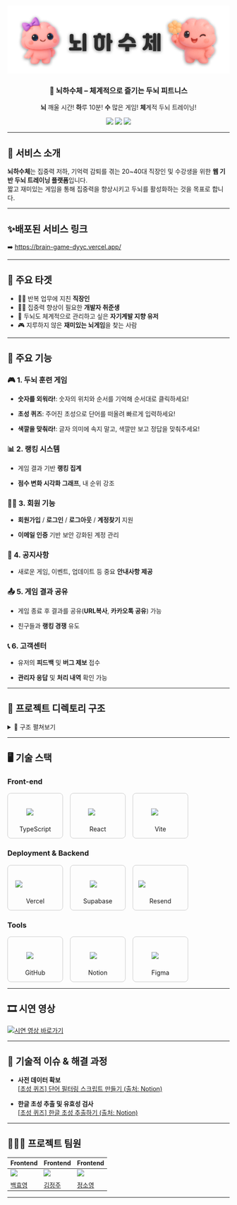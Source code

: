 <div align="center">

<!-- logo -->
<img src="./src/assets/images/readme/readme_img.png" width="700"/>

### 🧠 뇌하수체 – 체계적으로 즐기는 두뇌 피트니스

**뇌** 깨울 시간! **하**루 10분! **수** 많은 게임! **체**계적 두뇌 트레이닝!


</div>

<p align="center">
  <a href="https://github.com/LGTM-Team"><img src="https://img.shields.io/badge/-Github-000000?style=flat&logo=github&logoColor=white" /></a>
  <a href="#"><img src="https://img.shields.io/badge/Project%20Period-2025.07.22~2025.08.06-E55064?style=flat" /></a>
  <a href="#"><img src="https://img.shields.io/badge/Release-v1.0.0-3AE540?style=flat" /></a>
</p>

---

## 📌 서비스 소개

**뇌하수체**는 집중력 저하, 기억력 감퇴를 겪는 20~40대 직장인 및 수강생을 위한 **웹 기반 두뇌 트레이닝 플랫폼**입니다.  
짧고 재미있는 게임을 통해 집중력을 향상시키고 두뇌를 활성화하는 것을 목표로 합니다.

---



## ✨배포된 서비스 링크
➡️ https://brain-game-dyyc.vercel.app/

---

## 🎯 주요 타겟

- 🧑‍💻 반복 업무에 지친 **직장인**
- 👩‍🎓 집중력 향상이 필요한 **개발자 취준생**
- 🧠 두뇌도 체계적으로 관리하고 싶은 **자기계발 지향 유저**
- 🎮 지루하지 않은 **재미있는 뇌게임**을 찾는 사람

---

## 🔧 주요 기능

### 🎮 1. 두뇌 훈련 게임
- **숫자를 외워라!**: 숫자의 위치와 순서를 기억해 순서대로 클릭하세요!

- **초성 퀴즈**: 주어진 초성으로 단어를 떠올려 빠르게 입력하세요!

- **색깔을 맞춰라!**: 글자 의미에 속지 말고, 색깔만 보고 정답을 맞춰주세요!

### 📊 2. 랭킹 시스템
- 게임 결과 기반 **랭킹 집계**

- **점수 변화 시각화 그래프**, 내 순위 강조

### 🧑‍💼 3. 회원 기능
- **회원가입** / **로그인** / **로그아웃** / **계정찾기** 지원

- **이메일 인증** 기반 보안 강화된 계정 관리

### 📢 4. 공지사항
- 새로운 게임, 이벤트, 업데이트 등 중요 **안내사항 제공**


### 📤 5. 게임 결과 공유
- 게임 종료 후 결과를 공유(**URL복사**, **카카오톡 공유**) 가능

- 친구들과 **랭킹 경쟁** 유도

### 📞 6. 고객센터
- 유저의 **피드백** 및 **버그 제보** 접수

- **관리자 응답** 및 **처리 내역** 확인 가능

---
## 📂 프로젝트 디렉토리 구조
<details>
<summary>📁 구조 펼쳐보기</summary>

```plaintext
src/
│
├── 🎨 assets/                      # 정적 자산 (이미지, 아이콘 등)
│   ├── icons/
│   └── images/
│       ├── account/
│       └── pages/
│           ├── error/
│           ├── game/
│           │   ├── numberGame/
│           │   └── tutorial/
│           ├── home/
│           └── notice/
│
├── 🧩 components/                  # 범용 UI 컴포넌트 (재사용 가능)
│   └── Button/
│       ├── Button.tsx
│       └── Button.module.css
│
├── 🪝 hooks/                       # 커스텀 훅
│   ├── useAllGames.ts
│   ├── useAllRankingData.ts
│   ├── useBonusScore.ts
│   ├── useCountdownTimer.ts
│   ├── useCurrentSession.ts
│   ├── useLogin.ts
│   ├── useMyRankingData.ts
│   ├── useNumberCardTransition.ts
│   ├── useNumberStep.ts
│   ├── usePasswordReset.ts
│   ├── useSaveScore.ts
│   ├── useSignUp.ts
│   └── useUpdateNickname.ts
│
├── 🧠 contexts/                    # React Context 모음
│   ├── AuthContext.tsx
│   └── KeyboardContext.tsx
│
├── 🧱 common/                      # 공통 컴포넌트
│   ├── form/
│   ├── layout/
│   ├── modals/
│   ├── post/
│   └── styles/
│
├── 📦 data/                        # 정적 JSON 데이터
│
├── 📂 pages/                      # 라우트 단위 페이지 구성
│   ├── Home/
│   ├── Games/
│   ├── Login/
│   ├── MyPage/
│   ├── FindAccount/
│   ├── NotFound/
│   ├── Notice/
│   └── Qna/
│
├── 🔌 api/                         # API 통신 모듈
│   └── service/
│       ├── notice/
│       ├── qna/
│       ├── auth/
│       ├── game/
│       └── supabase/
│
├── 🛠️ utils/                       # 공통 유틸 함수
│
├── 🗺️ router/                      # React Router 설정
│
├── 🎨 styles/                      # 전역 스타일 및 CSS 변수
│
├── 📐 types/                       # TypeScript 타입 정의
│
├── 🧮 App.tsx                      # 메인 앱 컴포넌트
├── 🚀 main.tsx                     # 앱 진입점
└── ⚙️ vite-env.d.ts                # Vite 환경 타입
```
</details>

---

## 🖥️ 기술 스택

### Front-end
<div align="center" style="display: flex; flex-wrap: wrap; gap: 16px;">

  <div style="border: 1px solid #ccc; border-radius: 8px; width: 100px; padding: 12px; text-align: center;">
    <div style="height: 60px; display: flex; align-items: center; justify-content: center;">
      <img src="https://raw.githubusercontent.com/xandemon/developer-icons/main/icons/typescript.svg" width="40" />
    </div>
    <div>TypeScript</div>
  </div>

  <div style="border: 1px solid #ccc; border-radius: 8px; width: 100px; padding: 12px; text-align: center;">
    <div style="height: 60px; display: flex; align-items: center; justify-content: center;">
      <img src="https://raw.githubusercontent.com/xandemon/developer-icons/main/icons/reactjs.svg" width="45" />
    </div>
    <div>React</div>
  </div>

  <div style="border: 1px solid #ccc; border-radius: 8px; width: 100px; padding: 12px; text-align: center;">
    <div style="height: 60px; display: flex; align-items: center; justify-content: center;">
      <img src="https://raw.githubusercontent.com/xandemon/developer-icons/main/icons/vitejs.svg" width="42" />
    </div>
    <div>Vite</div>
  </div>

</div>

### Deployment & Backend
<div align="center" style="display: flex; flex-wrap: wrap; gap: 16px;">

  <div style="border: 1px solid #ccc; border-radius: 8px; width: 100px; padding: 12px; text-align: center;">
    <div style="height: 60px; display: flex; align-items: center; justify-content: center;">
      <img src="https://raw.githubusercontent.com/xandemon/developer-icons/main/icons/vercel-dark-wordmark.svg" width="90" />
    </div>
    <div>Vercel</div>
  </div>

  <div style="border: 1px solid #ccc; border-radius: 8px; width: 100px; padding: 12px; text-align: center;">
    <div style="height: 60px; display: flex; align-items: center; justify-content: center;">
      <img src="https://raw.githubusercontent.com/xandemon/developer-icons/main/icons/supabase.svg" width="36" />
    </div>
    <div>Supabase</div>
  </div>

  <div style="border: 1px solid #ccc; border-radius: 8px; width: 100px; padding: 12px; text-align: center;">
    <div style="height: 60px; display: flex; align-items: center; justify-content: center;">
      <img src="https://raw.githubusercontent.com/xandemon/developer-icons/main/icons/resend.svg" width="100" />
    </div>
    <div>Resend</div>
  </div>

</div>

### Tools
<div align="center" style="display: flex; flex-wrap: wrap; gap: 16px;">

  <div style="border: 1px solid #ccc; border-radius: 8px; width: 100px; padding: 12px; text-align: center;">
    <div style="height: 60px; display: flex; align-items: center; justify-content: center;">
      <img src="https://raw.githubusercontent.com/xandemon/developer-icons/main/icons/github-dark.svg" width="40" />
    </div>
    <div>GitHub</div>
  </div>

  <div style="border: 1px solid #ccc; border-radius: 8px; width: 100px; padding: 12px; text-align: center;">
    <div style="height: 60px; display: flex; align-items: center; justify-content: center;">
      <img src="https://raw.githubusercontent.com/xandemon/developer-icons/main/icons/notion.svg" width="36" />
    </div>
    <div>Notion</div>
  </div>

  <div style="border: 1px solid #ccc; border-radius: 8px; width: 100px; padding: 12px; text-align: center;">
    <div style="height: 60px; display: flex; align-items: center; justify-content: center;">
      <img src="https://raw.githubusercontent.com/xandemon/developer-icons/main/icons/figma.svg" width="40" />
    </div>
    <div>Figma</div>
  </div>

</div>

---
## 🎞️ 시연 영상
[![시연 영상 바로가기](https://img.youtube.com/vi/_o4AmS7OlCA/0.jpg)](https://www.youtube.com/watch?v=_o4AmS7OlCA)

---

## 🤔 기술적 이슈 & 해결 과정

- **사전 데이터 확보**  
  [[초성 퀴즈] 단어 필터링 스크립트 만들기 (출처: Notion)](https://www.notion.so/230a46ddb60c80ee9b61cc25ef97417d)

- **한글 초성 추출 및 유효성 검사**  
  [[초성 퀴즈] 한글 초성 추출하기 (출처: Notion)](https://www.notion.so/23aa46ddb60c805ea651d327d4a218fb)



---

## 🧑‍🤝‍🧑 프로젝트 팀원

| Frontend | Frontend | Frontend |
|--------|----------|----------|
| ![](https://github.com/HyoYoung0829.png?size=120) | ![](https://github.com/KimJJRoSY.png?size=120) | ![](https://github.com/Young-mang.png?size=120) |
| [백효영](https://github.com/HyoYoung0829) | [김정주](https://github.com/KimJJRoSY) |[정소영](https://github.com/Young-mang) |

---
